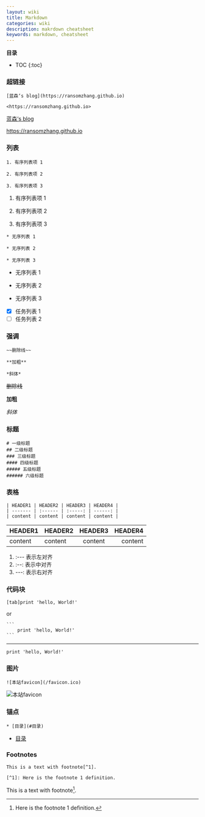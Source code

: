 ```yaml
---
layout: wiki
title: Markdown
categories: wiki
description: makrdown cheatsheet
keywords: markdown, cheatsheet
---
```

**目录**

* TOC
{:toc}

### 超链接
	[蓝森‘s blog](https://ransomzhang.github.io)

	<https://ransomzhang.github.io>

[蓝森‘s blog](https://ransomzhang.github.io)

<https://ransomzhang.github.io>

### 列表
	1. 有序列表项 1

	2. 有序列表项 2

	3. 有序列表项 3

1. 有序列表项 1

2. 有序列表项 2

3. 有序列表项 3

```
* 无序列表 1

* 无序列表 2

* 无序列表 3
```

* 无序列表 1

* 无序列表 2

* 无序列表 3

* [x] 任务列表 1  
* [ ] 任务列表 2

### 强调
	~~删除线~~

	**加粗**

	*斜体*

~~删除线~~

**加粗**

*斜体*

### 标题
	# 一级标题
	## 二级标题
	### 三级标题
	#### 四级标题
	##### 五级标题
	###### 六级标题

### 表格
	| HEADER1 | HEADER2 | HEADER3 | HEADER4 |
	| ------- | :------ | :-----: | ------: |
	| content | content | content | content |

| HEADER1 | HEADER2 | HEADER3 | HEADER4 |
| ------- | :------ | :-----: | ------: |
| content | content | content | content |

1. :--- 表示左对齐
2. :--: 表示中对齐
3. ---: 表示右对齐

### 代码块
	[tab]print 'hello, World!'

or

	```
		print 'hello, World!'
	```

---
	print 'hello, World!'

### 图片
	![本站favicon](/favicon.ico)

![本站favicon](/favicon.ico)

### 锚点
	* [目录](#目录)

* [目录](#目录)

### Footnotes
	This is a text with footnote[^1].

	[^1]: Here is the footnote 1 definition.

This is a text with footnote[^1].

[^1]: Here is the footnote 1 definition.
